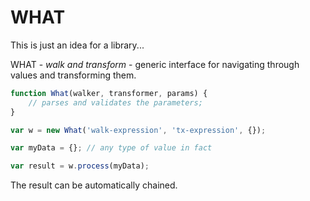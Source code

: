 # WHAT

This is just an idea for a library...

WHAT - _walk and transform_ - generic interface for navigating through values and transforming them.

```js
function What(walker, transformer, params) {
    // parses and validates the parameters; 
}

var w = new What('walk-expression', 'tx-expression', {});

var myData = {}; // any type of value in fact

var result = w.process(myData);
```

The result can be automatically chained.


